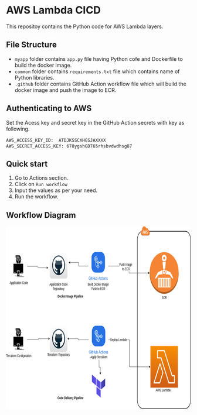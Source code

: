 # AWS Lambda CICD

This repositoy contains the Python code for AWS Lambda layers. 

## File Structure

- `myapp` folder contains `app.py` file having Python cofe and Dockerfile to build the docker image.
- `common` folder contains `requirements.txt` file which contains name of Python libraries.
- `.github` folder contains GitHub Action workflow file which will build the docker image and push the image to ECR.

## Authenticating to AWS

Set the Acess key and secret key in the GitHub Action secrets with key as following.
```
AWS_ACCESS_KEY_ID:  ATDJKSSCXHGSJAXXXX
AWS_SECRET_ACCESS_KEY: 678ygshGD765rhsbvdwdhsg87
```

## Quick start

1. Go to Actions section.
2. Click on `Run workflow`
3. Input the values as per your need.
4. Run the workflow.

## Workflow Diagram

<img align="center" alt="Img" src="./AWS_Lambda_CICD.png" width="800" height="500" />
